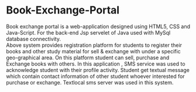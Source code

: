 # Book-Exchange-Portal
Book exchange portal is a web-application designed using HTML5, CSS and Java-Script. For the back-end Jsp servelet of Java used with MySql database connectivity.  
Above system provides registration platform for students to register their books and other study material for sell & exchange with under a specific geo-graphical area.
On this platform student can sell, purchase and Exchange books with others. 
   In this application , SMS service was used to acknowledge student with their profile activity. Student get textual message which contain contact information of other student whoever interested for purchase or exchange. Textlocal sms server was used in this system.    
